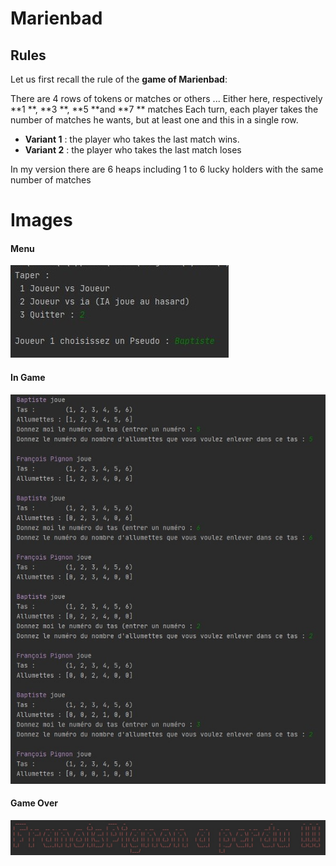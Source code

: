 # Marienbad
## Rules

Let us first recall the rule of the **game of Marienbad**:

There are 4 rows of tokens or matches or others ... Either here, respectively **1 **, **3 **, **5 **and **7 ** matches Each turn, each player takes the number of matches he wants, but at least one and this in a single row.

- **Variant 1** : the player who takes the last match wins.
- **Variant 2** : the player who takes the last match loses

In my version there are 6 heaps including 1 to 6 lucky holders with the same number of matches



# Images



#### Menu

<img src="ReadMe/menu.jpg" alt="Image Menu"/>

#### In Game

<img src="ReadMe/ingame.jpg" alt="Image Menu"/>

#### Game Over

<img src="ReadMe/gameover.jpg" alt="Image Menu"/>

